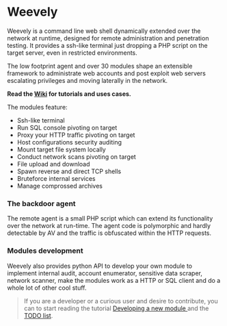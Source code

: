 Weevely
=======

Weevely is a command line web shell dynamically extended over the network at runtime, designed for remote administration and penetration testing. It provides a ssh-like terminal just dropping a PHP script on the target server, even in restricted environments.

The low footprint agent and over 30 modules shape an extensible framework to administrate web accounts and post exploit web servers escalating privileges and moving laterally in the network.

**Read the [Wiki](https://github.com/epinna/weevely3/wiki#getting-started) for tutorials and uses cases.**

The modules feature:

* Ssh-like terminal
* Run SQL console pivoting on target
* Proxy your HTTP traffic pivoting on target
* Host configurations security auditing
* Mount target file system locally
* Conduct network scans pivoting on target
* File upload and download
* Spawn reverse and direct TCP shells
* Bruteforce internal services
* Manage comprossed archives

### The backdoor agent

The remote agent is a small PHP script which can extend its functionality over the network at run-time. The agent code is polymorphic and hardly detectable by AV and the traffic is obfuscated within the HTTP requests.

### Modules development

Weevely also provides python API to develop your own module to implement internal audit, account enumerator, sensitive data scraper, network scanner, make the modules work as a HTTP or SQL client and do a whole lot of other cool stuff.

> If you are a developer or a curious user and desire to contribute, you can to start reading the tutorial [Developing a new module ](https://github.com/epinna/weevely3/wiki/developing-a-new-module) and the [TODO list](https://github.com/epinna/weevely3/issues/1).
